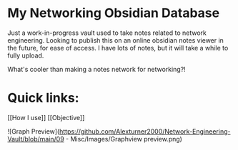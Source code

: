 # My Networking Obsidian Database
Just a work-in-progress vault used to take notes related to network engineering. Looking to publish this on an online obsidian notes viewer in the future, for ease of access. I have lots of notes, but it will take a while to fully upload.

What's cooler than making a notes network for networking?!

# Quick links:
[[How I use]]
[[Objective]]

![Graph Preview](https://github.com/Alexturner2000/Network-Engineering-Vault/blob/main/09 - Misc/Images/Graphview preview.png)
